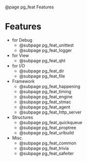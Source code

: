 ﻿@page pg_feat Features

# Features

- for Debug
	- @subpage pg_feat_unittest
	- @subpage pg_feat_logger
- for View
	- @subpage pg_feat_qht
- for I/O
	- @subpage pg_feat_dir
	- @subpage pg_feat_file
- Framework
	- @subpage pg_feat_happening
	- @subpage pg_feat_timing
	- @subpage pg_feat_engine
	- @subpage pg_feat_stmac
	- @subpage pg_feat_agent
	- @subpage pg_feat_http_server
- Structures
	- @subpage pg_feat_quickqueue
	- @subpage pg_feat_proptree
	- @subpage pg_feat_urlbuild
- Misc.
	- @subpage pg_feat_common
	- @subpage pg_feat_trivia
	- @subpage pg_feat_safeiter
